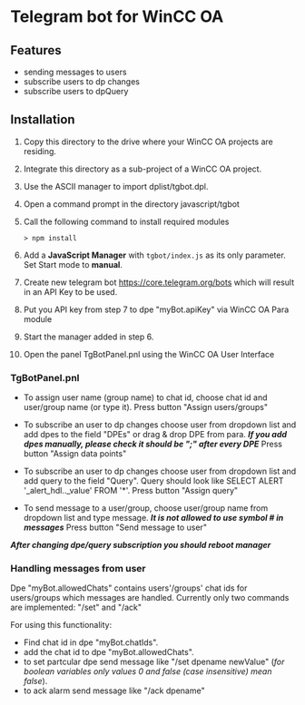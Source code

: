 # Telegram bot for WinCC OA

## Features
 - sending messages to users
 - subscribe users to dp changes
 - subscribe users to dpQuery

## Installation

1. Copy this directory to the drive where your WinCC OA projects are residing.

2. Integrate this directory as a sub-project of a WinCC OA project.

3. Use the ASCII manager to import dplist/tgbot.dpl.

4. Open a command prompt in the directory javascript/tgbot

5. Call the following command to install required modules

   ```
   > npm install
   ```

6. Add a __JavaScript Manager__ with `tgbot/index.js` as its only parameter. Set Start mode to __manual__.

7. Create new telegram bot https://core.telegram.org/bots which will result in an API Key to be used.

8. Put you API key from step 7 to dpe "myBot.apiKey" via WinCC OA Para module

9. Start the manager added in step 6.

10. Open the panel TgBotPanel.pnl using the WinCC OA User Interface 

### TgBotPanel.pnl

 - To assign user name (group name) to chat id, choose chat id and user/group name (or type it). Press button "Assign users/groups"

 - To subscribe an user to dp changes choose user from dropdown list and add dpes to the field "DPEs" or drag & drop DPE from para.
***If you add dpes manually, please check it should be ";" after every DPE***
Press button "Assign data points"

 - To subscribe an user to dp changes choose user from dropdown list and add query to the field "Query". Query should look like SELECT ALERT '_alert_hdl.._value' FROM '*'.
Press button "Assign query"

 - To send message to a user/group, choose user/group name from dropdown list and type message.
 ***It is not allowed to use symbol # in messages***
 Press button "Send message to user"

***After changing dpe/query subscription you should reboot manager***

### Handling messages from user

Dpe "myBot.allowedChats" contains users'/groups' chat ids for users/groups which messages are handled.
Currently only two commands are implemented: "/set" and "/ack" 

For using this functionality:

 - Find chat id in dpe "myBot.chatIds".
 - add the chat id to dpe "myBot.allowedChats".
 - to set partcular dpe send message like "/set dpename newValue" (*for boolean variables only values 0 and false (case insensitive) mean false*).
 - to ack alarm send message like "/ack dpename"
